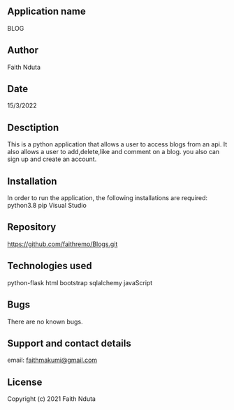 ## Application name
BLOG

## Author
Faith Nduta

## Date
15/3/2022

## Desctiption
This is a python application that allows a user to access blogs from an api. It also allows  a user to add,delete,like and comment on a blog. you also can sign up and create an account.


## Installation
In order to run the application, the following installations are required: python3.8 
pip Visual Studio


## Repository
https://github.com/faithremo/Blogs.git


## Technologies used
python-flask
html
bootstrap
sqlalchemy
javaScript



## Bugs
There are no known bugs.

## Support and contact details
email: faithmakumi@gmail.com

## License
Copyright (c) 2021 Faith Nduta